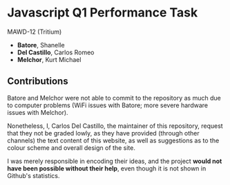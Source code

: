 # Javascript Q1 Performance Task

MAWD-12 (Tritium)

- **Batore**, Shanelle
- **Del Castillo**, Carlos Romeo
- **Melchor**, Kurt Michael

## Contributions
Batore and Melchor were not able to commit to the repository as much due to computer problems (WiFi issues with Batore; more severe hardware issues with Melchor).

Nonetheless, I, Carlos Del Castillo, the maintainer of this repository, request that they not be graded lowly, as they have provided (through other channels) the text content of this website, as well as suggestions as to the colour scheme and overall design of the site.

I was merely responsible in encoding their ideas, and the project **would not have been possible without their help**, even though it is not shown in Github's statistics.